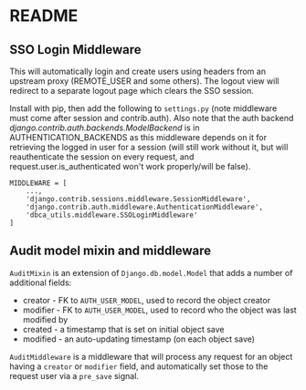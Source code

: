 # README #

## SSO Login Middleware ##

This will automatically login and create users using headers from an upstream proxy (REMOTE_USER and some others).
The logout view will redirect to a separate logout page which clears the SSO session.

Install with pip, then add the following to ``settings.py`` (note middleware must come after session and contrib.auth).
Also note that the auth backend *django.contrib.auth.backends.ModelBackend* is in AUTHENTICATION_BACKENDS as this middleware
depends on it for retrieving the logged in user for a session (will still work without it, but will reauthenticate the session
on every request, and request.user.is_authenticated won't work properly/will be false).

```
MIDDLEWARE = [
    ...,
    'django.contrib.sessions.middleware.SessionMiddleware',
    'django.contrib.auth.middleware.AuthenticationMiddleware',
    'dbca_utils.middleware.SSOLoginMiddleware'
]
```

## Audit model mixin and middleware ##

``AuditMixin`` is an extension of ``Django.db.model.Model`` that adds a
number of additional fields:

 * creator - FK to ``AUTH_USER_MODEL``, used to record the object creator
 * modifier - FK to ``AUTH_USER_MODEL``, used to record who the object was last modified by
 * created - a timestamp that is set on initial object save
 * modified - an auto-updating timestamp (on each object save)

``AuditMiddleware`` is a middleware that will process any request for an
object having a ``creator`` or ``modifier`` field, and automatically set those
to the request user via a ``pre_save`` signal.
